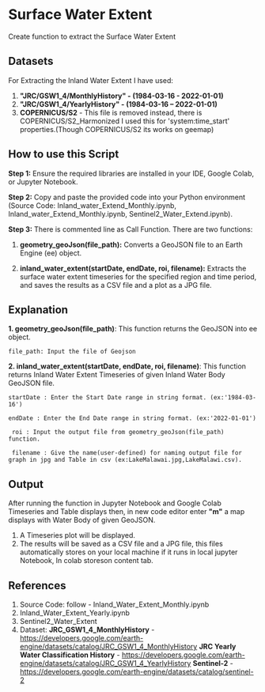 # Surface Water Extent
Create function to extract the Surface Water Extent

## Datasets
For Extracting the Inland Water Extent I have used:
1. **"JRC/GSW1_4/MonthlyHistory" - (1984-03-16 - 2022-01-01)**
2. **"JRC/GSW1_4/YearlyHistory"  - (1984-03-16 – 2022-01-01)**
3. **COPERNICUS/S2** - This file is removed instead, there is COPERNICUS/S2_Harmonized I used this for 'system:time_start' properties.(Though COPERNICUS/S2 its works on geemap)

## How to use this Script
**Step 1:** Ensure the required libraries are installed in your IDE, Google Colab, or Jupyter Notebook.

**Step 2:** Copy and paste the provided code into your Python environment (Source Code: Inland_water_Extend_Monthly.ipynb,
Inland_water_Extend_Monthly.ipynb,
Sentinel2_Water_Extend.ipynb).

**Step 3:** There is commented line as Call Function. There are
two functions: 
  1. **geometry_geoJson(file_path):** Converts a GeoJSON file to an Earth Engine (ee) object.
  
  2. **inland_water_extent(startDate, endDate, roi, filename):** Extracts the surface water extent timeseries for the specified region and time period, and saves the results as a CSV file and a plot as a JPG file.

## Explanation
**1. geometry_geoJson(file_path)**:
  This function returns the GeoJSON into ee object.
  
    file_path: Input the file of Geojson

**2. inland_water_extent(startDate, endDate, roi, filename)**:
  This function returns Inland Water Extent Timeseries of given 
  Inland Water Body GeoJSON file.
  
    startDate : Enter the Start Date range in string format. (ex:'1984-03-16')
  
    endDate : Enter the End Date range in string format. (ex:'2022-01-01')
  
     roi : Input the output file from geometry_geoJson(file_path) function.
   
     filename : Give the name(user-defined) for naming output file for graph in jpg and Table in csv (ex:LakeMalawai.jpg,LakeMalawi.csv).
   
  
## Output
After running the function in Jupyter Notebook and Google Colab
Timeseries and Table displays then, in new code editor enter 
**"m"** a map displays with Water Body of given GeoJSON.

1. A Timeseries plot will be displayed.
2. The results will be saved as a CSV file and a JPG file, this files automatically stores on your local machine if it runs in local jupyter Notebook, In colab storeson content tab. 

## References
1. Source Code: follow - Inland_Water_Extent_Monthly.ipynb
2.  Inland_Water_Extent_Yearly.ipynb
3.  Sentinel2_Water_Extent
4. Dataset:
      **JRC_GSW1_4_MonthlyHistory** - https://developers.google.com/earth-engine/datasets/catalog/JRC_GSW1_4_MonthlyHistory
      **JRC Yearly Water Classification History** - https://developers.google.com/earth-engine/datasets/catalog/JRC_GSW1_4_YearlyHistory
      **Sentinel-2** - https://developers.google.com/earth-engine/datasets/catalog/sentinel-2
